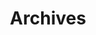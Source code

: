 ---
title: Archives
menu:
  sidebar:
    name: Archives
    identifier: archives
    parent: general
    weight: 12
---